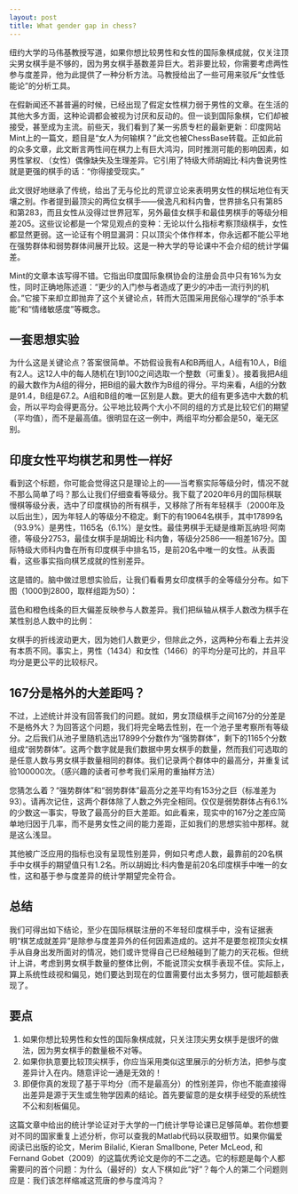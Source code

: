 ```yaml
---
layout: post
title: What gender gap in chess?
---
```


纽约大学的马伟基教授写道，如果你想比较男性和女性的国际象棋成就，仅关注顶尖男女棋手是不够的，因为男女棋手基数差异巨大。若非要比较，你需要考虑两性参与度差异，他为此提供了一种分析方法。马教授给出了一些可用来驳斥“女性低能论”的分析工具。
    
在假新闻还不甚普遍的时候，已经出现了假定女性棋力弱于男性的文章。在生活的其他大多方面，这种论调都会被视为讨厌和反动的。但一谈到国际象棋，它们却被接受，甚至成为主流。前些天，我们看到了某一劣质专栏的最新更新：印度网站Mint上的一篇文，题目是“女人为何输棋？”此文也被ChessBase转载。正如此前的众多文章，此文断言两性间在棋力上有巨大鸿沟，同时推测可能的影响因素，如男性掌权、（女性）偶像缺失及生理差异。它引用了特级大师胡姆比·科内鲁说男性就是更强的棋手的话：“你得接受现实。”
  
此文很好地继承了传统，给出了无与伦比的荒谬立论来表明男女性的棋坛地位有天壤之别。作者提到最顶尖的两位女棋手——侯逸凡和科内鲁，世界排名只有第85和第283，而且女性从没得过世界冠军，另外最佳女棋手和最佳男棋手的等级分相差205。这些议论都是一个常见观点的变种：无论以什么指标考察顶级棋手，女性都显然更弱。这一论证有个明显漏洞：只以顶尖个体作样本，你永远都不能公平地在强势群体和弱势群体间展开比较。这是一种大学的导论课中不会介绍的统计学偏差。
  
Mint的文章本该写得不错。它指出印度国际象棋协会的注册会员中只有16%为女性，同时正确地陈述道：“更少的入门参与者造成了更少的冲击一流行列的机会。”它接下来却立即抛弃了这个关键论点，转而大范围采用民俗心理学的“杀手本能”和“情绪敏感度”等概念。

## 一套思想实验

为什么这是关键论点？答案很简单。不妨假设我有A和B两组人，A组有10人，B组有2人。这12人中的每人随机在1到100之间选取一个整数（可重复）。接着我把A组的最大数作为A组的得分，把B组的最大数作为B组的得分。平均来看，A组的分数是91.4，B组是67.2。A组和B组的唯一区别是人数。更大的组有更多选中大数的机会，所以平均会得更高分。公平地比较两个大小不同的组的方式是比较它们的期望（平均值），而不是最高值。很明显在这一例中，两组平均分都会是50，毫无区别。

## 印度女性平均棋艺和男性一样好
    
看到这个标题，你可能会觉得这只是理论上的——当考察实际等级分时，情况不就不那么简单了吗？那么让我们仔细查看等级分。我下载了2020年6月的国际棋联慢棋等级分表，选中了印度棋协的所有棋手，又移除了所有年轻棋手（2000年及以后出生），因为年轻人的等级分不稳定。剩下的有19064名棋手，其中17899名（93.9%）是男性，1165名（6.1%）是女性。最佳男棋手无疑是维斯瓦纳坦·阿南德，等级分2753，最佳女棋手是胡姆比·科内鲁，等级分2586——相差167分。国际特级大师科内鲁在所有印度棋手中排名15，是前20名中唯一的女性。从表面看，这些事实指向棋艺成就的性别差异。
    
这是错的。脑中做过思想实验后，让我们看看男女印度棋手的全等级分分布。如下图（1000到2800，取样组距为50）：
 
蓝色和橙色线条的巨大偏差反映参与人数差异。我们把纵轴从棋手人数改为棋手在某性别总人数中的比例：
 
女棋手的折线波动更大，因为她们人数更少，但除此之外，这两种分布看上去并没有本质不同。事实上，男性（1434）和女性（1466）的平均分是可比的，并且平均分是更公平的比较标尺。

## 167分是格外的大差距吗？

不过，上述统计并没有回答我们的问题。就如，男女顶级棋手之间167分的分差是不是格外大？为回答这个问题，我们将完全略去性别，在一个池子里考察所有等级分。之后我们从池子里随机选出17899个分数作为“强势群体”，剩下的1165个分数组成“弱势群体”。这两个数字就是我们数据中男女棋手的数量，然而我们可选取的是任意人数与男女棋手数量相同的群体。我们记录两个群体中的最高分，并重复试验100000次。（感兴趣的读者可参考我们采用的重抽样方法）

您猜怎么着？“强势群体”和“弱势群体”最高分之差平均有153分之巨（标准差为93）。请再次记住，这两个群体除了人数之外完全相同。仅仅是弱势群体占有6.1%的少数这一事实，导致了最高分的巨大差距。如此看来，现实中的167分之差应简单地归因于几率，而不是男女性之间的能力差距，正如我们的思想实验中那样。就是这么浅显。

其他被广泛应用的指标也没有呈现性别差异，例如只考虑人数，最靠前的20名棋手中女棋手的期望值只有1.2名。所以胡姆比·科内鲁是前20名印度棋手中唯一的女性，这和基于参与度差异的统计学期望完全符合。

## 总结

我们可得出如下结论，至少在国际棋联注册的不年轻印度棋手中，没有证据表明“棋艺成就差异”是除参与度差异外的任何因素造成的。这并不是要忽视顶尖女棋手从自身出发所面对的情况，她们或许觉得自己已经触碰到了能力的天花板。但统计上讲，考虑到男女棋手数量的整体比例，不能说顶尖女棋手表现不佳。实际上，算上系统性歧视和偏见，她们要达到现在的位置需要付出太多努力，很可能超额表现了。

## 要点

1. 如果你想比较男性和女性的国际象棋成就，只关注顶尖男女棋手是很坏的做法，因为男女棋手的数量极不对等。
2. 如果你执意要比较顶尖棋手，你应当采用类似这里展示的分析方法，把参与度差异计入在内。随意评论一通是无效的！
3. 即便你真的发现了基于平均分（而不是最高分）的性别差异，你也不能直接得出差异是源于天生或生物学因素的结论。首先要留意的是女棋手经受的系统性不公和刻板偏见。

这篇文章中给出的统计学论证对于大学的一门统计学导论课已足够简单。若你想要对不同的国家重复上述分析，你可以查我的Matlab代码以获取细节。如果你偏爱阅读已出版的论文，Merim Bilalić, Kieran Smallbone, Peter McLeod, 和Fernand Gobet（2009）的这篇优秀论文是你的不二之选。它的标题是每个人都需要问的首个问题：为什么（最好的）女人下棋如此“好”？每个人的第二个问题则应是：我们该怎样缩减这荒唐的参与度鸿沟？
